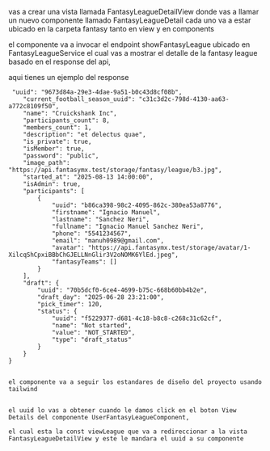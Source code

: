 vas a crear una vista llamada FantasyLeagueDetailView donde vas a llamar un nuevo componente llamado FantasyLeagueDetail 
cada uno va a estar ubicado en la carpeta fantasy tanto en view y en components



el componente va a invocar el endpoint showFantasyLeague ubicado en FantasyLeagueService
el cual vas a mostrar el detalle de la fantasy league basado en el response del api, 

aqui tienes un ejemplo del response


     "uuid": "9673d84a-29e3-4dae-9a51-b0c43d8cf08b",
        "current_football_season_uuid": "c31c3d2c-798d-4130-aa63-a772c8109f50",
        "name": "Cruickshank Inc",
        "participants_count": 8,
        "members_count": 1,
        "description": "et delectus quae",
        "is_private": true,
        "isMember": true,
        "password": "public",
        "image_path": "https://api.fantasymx.test/storage/fantasy/league/b3.jpg",
        "started_at": "2025-08-13 14:00:00",
        "isAdmin": true,
        "participants": [
            {
                "uuid": "b86ca398-98c2-4095-862c-380ea53a8776",
                "firstname": "Ignacio Manuel",
                "lastname": "Sanchez Neri",
                "fullname": "Ignacio Manuel Sanchez Neri",
                "phone": "5541234567",
                "email": "manuh0989@gmail.com",
                "avatar": "https://api.fantasymx.test/storage/avatar/1-XilcqShCpxiBBbChGJELLNnGlir3V2oNOMK6YlEd.jpeg",
                "fantasyTeams": []
            }
        ],
        "draft": {
            "uuid": "70b5dcf0-6ce4-4699-b75c-668b60bb4b2e",
            "draft_day": "2025-06-28 23:21:00",
            "pick_timer": 120,
            "status": {
                "uuid": "f5229377-d681-4c18-b8c8-c268c31c62cf",
                "name": "Not started",
                "value": "NOT_STARTED",
                "type": "draft_status"
            }
        }
    }


    el componente va a seguir los estandares de diseño del proyecto usando tailwind


    el uuid lo vas a obtener cuando le damos click en el boton View Details del componente UserFantasyLeagueComponent,

    el cual esta la const viewLeague que va a redireccionar a la vista FantasyLeagueDetailView y este le mandara el uuid a su componente